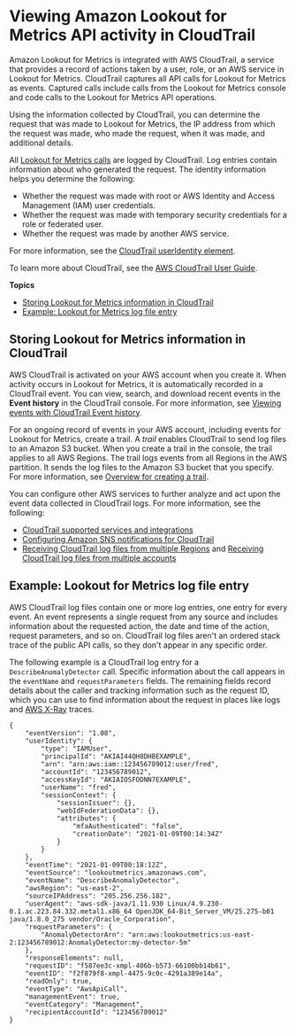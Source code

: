 # Viewing Amazon Lookout for Metrics API activity in CloudTrail<a name="monitoring-cloudtrail"></a>

Amazon Lookout for Metrics is integrated with AWS CloudTrail, a service that provides a record of actions taken by a user, role, or an AWS service in Lookout for Metrics\. CloudTrail captures all API calls for Lookout for Metrics as events\. Captured calls include calls from the Lookout for Metrics console and code calls to the Lookout for Metrics API operations\. 

Using the information collected by CloudTrail, you can determine the request that was made to Lookout for Metrics, the IP address from which the request was made, who made the request, when it was made, and additional details\.

All [Lookout for Metrics calls](https://docs.aws.amazon.com/lookoutmetrics/latest/api/API_Operations.html) are logged by CloudTrail\. Log entries contain information about who generated the request\. The identity information helps you determine the following:
+ Whether the request was made with root or AWS Identity and Access Management \(IAM\) user credentials\.
+ Whether the request was made with temporary security credentials for a role or federated user\.
+ Whether the request was made by another AWS service\.

For more information, see the [CloudTrail userIdentity element](https://docs.aws.amazon.com/awscloudtrail/latest/userguide/cloudtrail-event-reference-user-identity.html)\.

To learn more about CloudTrail, see the [AWS CloudTrail User Guide](https://docs.aws.amazon.com/awscloudtrail/latest/userguide/cloudtrail-user-guide.html)\.

**Topics**
+ [Storing Lookout for Metrics information in CloudTrail](#services-cloudtrail-logs)
+ [Example: Lookout for Metrics log file entry](#services-cloudtrail-format)

## Storing Lookout for Metrics information in CloudTrail<a name="services-cloudtrail-logs"></a>

AWS CloudTrail is activated on your AWS account when you create it\. When activity occurs in Lookout for Metrics, it is automatically recorded in a CloudTrail event\. You can view, search, and download recent events in the **Event history** in the CloudTrail console\. For more information, see [Viewing events with CloudTrail Event history](https://docs.aws.amazon.com/awscloudtrail/latest/userguide/view-cloudtrail-events.html)\.

For an ongoing record of events in your AWS account, including events for Lookout for Metrics, create a trail\. A *trail* enables CloudTrail to send log files to an Amazon S3 bucket\. When you create a trail in the console, the trail applies to all AWS Regions\. The trail logs events from all Regions in the AWS partition\. It sends the log files to the Amazon S3 bucket that you specify\. For more information, see [Overview for creating a trail](https://docs.aws.amazon.com/awscloudtrail/latest/userguide/cloudtrail-create-and-update-a-trail.html)\.



You can configure other AWS services to further analyze and act upon the event data collected in CloudTrail logs\. For more information, see the following:
+ [CloudTrail supported services and integrations](https://docs.aws.amazon.com/awscloudtrail/latest/userguide/cloudtrail-aws-service-specific-topics.html)
+ [Configuring Amazon SNS notifications for CloudTrail](https://docs.aws.amazon.com/awscloudtrail/latest/userguide/configure-sns-notifications-for-cloudtrail.html)
+ [Receiving CloudTrail log files from multiple Regions](https://docs.aws.amazon.com/awscloudtrail/latest/userguide/receive-cloudtrail-log-files-from-multiple-regions.html) and [Receiving CloudTrail log files from multiple accounts](https://docs.aws.amazon.com/awscloudtrail/latest/userguide/cloudtrail-receive-logs-from-multiple-accounts.html)

## Example: Lookout for Metrics log file entry<a name="services-cloudtrail-format"></a>

AWS CloudTrail log files contain one or more log entries, one entry for every event\. An event represents a single request from any source and includes information about the requested action, the date and time of the action, request parameters, and so on\. CloudTrail log files aren't an ordered stack trace of the public API calls, so they don't appear in any specific order\. 

The following example is a CloudTrail log entry for a `DescribeAnomalyDetector` call\. Specific information about the call appears in the `eventName` and `requestParameters` fields\. The remaining fields record details about the caller and tracking information such as the request ID, which you can use to find information about the request in places like logs and [AWS X\-Ray](https://docs.aws.amazon.com/xray/latest/devguide/) traces\.

```
{
    "eventVersion": "1.08",
    "userIdentity": {
        "type": "IAMUser",
        "principalId": "AKIAI44QH8DHBEXAMPLE",
        "arn": "arn:aws:iam::123456789012:user/fred",
        "accountId": "123456789012",
        "accessKeyId": "AKIAIOSFODNN7EXAMPLE",
        "userName": "fred",
        "sessionContext": {
            "sessionIssuer": {},
            "webIdFederationData": {},
            "attributes": {
                "mfaAuthenticated": "false",
                "creationDate": "2021-01-09T00:14:34Z"
            }
        }
    },
    "eventTime": "2021-01-09T00:18:12Z",
    "eventSource": "lookoutmetrics.amazonaws.com",
    "eventName": "DescribeAnomalyDetector",
    "awsRegion": "us-east-2",
    "sourceIPAddress": "205.256.256.182",
    "userAgent": "aws-sdk-java/1.11.930 Linux/4.9.230-0.1.ac.223.84.332.metal1.x86_64 OpenJDK_64-Bit_Server_VM/25.275-b01 java/1.8.0_275 vendor/Oracle_Corporation",
    "requestParameters": {
        "AnomalyDetectorArn": "arn:aws:lookoutmetrics:us-east-2:123456789012:AnomalyDetector:my-detector-5m"
    },
    "responseElements": null,
    "requestID": "f587ee3c-xmpl-406b-b573-66100bb14b61",
    "eventID": "f2f879f8-xmpl-4475-9c0c-4291a389e14a",
    "readOnly": true,
    "eventType": "AwsApiCall",
    "managementEvent": true,
    "eventCategory": "Management",
    "recipientAccountId": "123456789012"
}
```